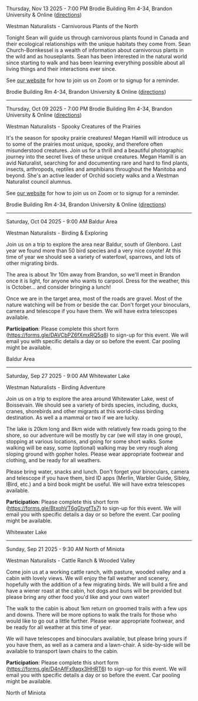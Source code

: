 

Thursday, Nov 13 2025 - 7:00 PM
Brodie Building Rm 4-34, Brandon University & Online ([directions](https://westman-naturalists.github.io/talks.html))

Westman Naturalists - Carnivorous Plants of the North

Tonight Sean will guide us through carnivorous plants found in Canada and their ecological relationships with the unique habitats they come from. Sean Church-Bornkessel is a wealth of information about carnivorous plants in the wild and as houseplants. Sean has been interested in the natural world since starting to walk and has been learning everything possible about all living things and their interactions ever since.

See [our website](https://westman-naturalists.github.io/events.html#2025-11-13-1) for how to join us on Zoom or to signup for a reminder.

Brodie Building Rm 4-34, Brandon University & Online ([directions](talks.html))


-----------



Thursday, Oct 09 2025 - 7:00 PM
Brodie Building Rm 4-34, Brandon University & Online ([directions](https://westman-naturalists.github.io/talks.html))

Westman Naturalists - Spooky Creatures of the Prairies

It's the season for spooky prairie creatures! Megan Hamill will introduce us to some of the prairies most unique, spooky, and therefore often misunderstood creatures. Join us for a thrill and a beautiful photographic journey into the secret lives of these unique creatures. Megan Hamill is an avid Naturalist, searching for and documenting rare and hard to find plants, insects, arthropods, reptiles and amphibians throughout the Manitoba and beyond. She's an active leader of Orchid society walks and a Westman Naturalist council alumnus.

See [our website](https://westman-naturalists.github.io/events.html#2025-10-09-1) for how to join us on Zoom or to signup for a reminder.

Brodie Building Rm 4-34, Brandon University & Online ([directions](talks.html))


-----------



Saturday, Oct 04 2025 - 9:00 AM
Baldur Area

Westman Naturalists - Birding & Exploring

Join us on a trip to explore the area near Baldur, south of Glenboro. Last year we found more than 50 bird species and a very nice coyote! At this time of year we should see a variety of waterfowl, sparrows, and lots of other migrating birds.

The area is about 1hr 10m away from Brandon, so we'll meet in Brandon once it is light, for anyone who wants to carpool. Dress for the weather, this is October... and consider bringing a lunch!

Once we are in the target area, most of the roads are gravel. Most of the nature watching will be from or beside the car. Don't forget your binoculars, camera and telescope if you have them. We will have extra telescopes available.

**Participation**: Please complete this short form (https://forms.gle/DAVCbPZ6fXmxRQ5q8) to sign-up for this event. We will email you with specific details a day or so before the event. Car pooling might be available.

Baldur Area


-----------



Saturday, Sep 27 2025 - 9:00 AM
Whitewater Lake

Westman Naturalists - Birding Adventure

Join us on a trip to explore the area around Whitewater Lake, west of Boissevain. We should see a variety of birds species, including, ducks, cranes, shorebirds and other migrants at this world-class birding destination. As well a a mammal or two if we are lucky.

The lake is 20km long and 8km wide with relatively few roads going to the shore, so our adventure will be mostly by car (we will stay in one group), stopping at various locations, and going for some short walks. Some walking will be easy, some (optional) walking may be very rough along sloping ground with gopher holes. Please wear appropriate footwear and clothing, and be ready for all weathers.

Please bring water, snacks and lunch. Don't forget your binoculars, camera and telescope if you have them, bird ID apps (Merlin, Warbler Guide, Sibley, IBird, etc.) and a bird book might be useful. We will have extra telescopes available.

**Participation**: Please complete this short form (https://forms.gle/BtxohVT6gGtvgfTs7) to sign-up for this event. We will email you with specific details a day or so before the event. Car pooling might be available.

Whitewater Lake


-----------



Sunday, Sep 21 2025 - 9:30 AM
North of Miniota

Westman Naturalists - Cattle Ranch & Wooded Valley

Come join us at a working cattle ranch, with pasture, wooded valley and a cabin with lovely views. We will enjoy the fall weather and scenery, hopefully with the addition of a few migrating birds. We will build a fire and have a wiener roast at the cabin, hot dogs and buns will be provided but please bring any other food you'd like and your own water!

The walk to the cabin is about 1km return on groomed trails with a few ups and downs. There will be more options to walk the trails for those who would like to go out a little further. Please wear appropriate footwear, and be ready for all weather at this time of year.

We will have telescopes and binoculars available, but please bring yours if you have them, as well as a camera and a lawn-chair. A side-by-side will be available to transport lawn chairs to the cabin.

**Participation**: Please complete this short form (https://forms.gle/D4nAfFx9agx3HHRT6) to sign-up for this event. We will email you with specific details a day or so before the event. Car pooling might be available.

North of Miniota

